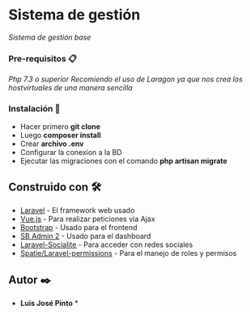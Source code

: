 # Sistema de gestión

_Sistema de gestión base_

### Pre-requisitos 📋

_Php 7.3 o superior_
_Recomiendo el uso de Laragon ya que nos crea los hostvirtuales de una manera sencilla_

### Instalación 🔧

* Hacer primero **git clone**
* Luego **composer install**
* Crear **archivo .env**
* Configurar la conexion a la BD
* Ejecutar las migraciones con el comando **php artisan migrate**


## Construido con 🛠️

* [Laravel](https://laravel.com/) - El framework web usado
* [Vue.js](https://vuejs.org/) - Para realizar peticiones via Ajax
* [Bootstrap](https://getbootstrap.com/) - Usado para el frontend
* [SB Admin 2](https://startbootstrap.com/themes/sb-admin-2/) - Usado para el dashboard
* [Laravel-Socialite](https://laravel.com/docs/5.7/socialite) - Para acceder con redes sociales
* [Spatie/Laravel-permissions](https://github.com/spatie/laravel-permission) - Para el manejo de roles y permisos


## Autor ✒️
* **Luis José Pinto** *
